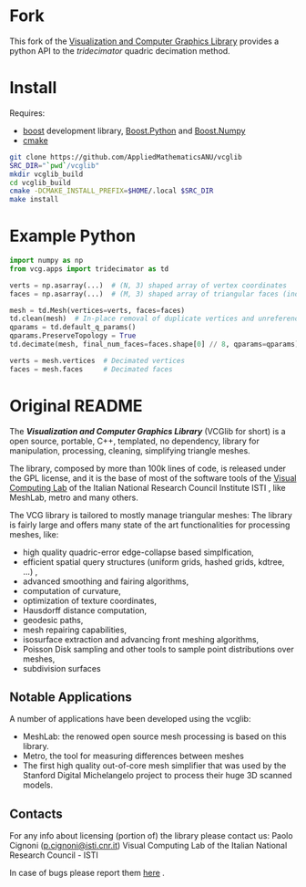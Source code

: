 # Fork
This fork of the [Visualization and Computer Graphics Library](https://github.com/cnr-isti-vclab/vcglib) provides
a python API to the *tridecimator* quadric decimation method.

# Install

Requires:

- [boost](https://boost.org) development library, [Boost.Python](https://www.boost.org/doc/libs/release/libs/python/) and [Boost.Numpy](https://www.boost.org/doc/libs/release/libs/python/doc/html/numpy)
- [cmake](https://cmake.org)

```bash
git clone https://github.com/AppliedMathematicsANU/vcglib
SRC_DIR="`pwd`/vcglib"
mkdir vcglib_build
cd vcglib_build
cmake -DCMAKE_INSTALL_PREFIX=$HOME/.local $SRC_DIR
make install
```

# Example Python

```python
import numpy as np
from vcg.apps import tridecimator as td

verts = np.asarray(...)  # (N, 3) shaped array of vertex coordinates
faces = np.asarray(...)  # (M, 3) shaped array of triangular faces (indices in verts).

mesh = td.Mesh(vertices=verts, faces=faces)
td.clean(mesh)  # In-place removal of duplicate vertices and unreferenced vertices
qparams = td.default_q_params()
qparams.PreserveTopology = True
td.decimate(mesh, final_num_faces=faces.shape[0] // 8, qparams=qparams)  # Decimate to quarter number of faces

verts = mesh.vertices  # Decimated vertices
faces = mesh.faces     # Decimated faces

```

# Original README

The **_Visualization and Computer Graphics Library_** (VCGlib for short) is a open source, portable, C++, templated, no dependency, library for manipulation, processing, cleaning, simplifying triangle meshes.

The library, composed by more than 100k lines of code, is released under the GPL license, and it is the base of most of the software tools of the [Visual Computing Lab](http://vcg.isti.cnr.it) of the Italian National Research Council Institute ISTI , like MeshLab, metro and many others.

The VCG library is tailored to mostly manage triangular meshes: The library is fairly large and offers many state of the art functionalities for processing meshes, like:

- high quality quadric-error edge-collapse based simplfication,
- efficient spatial query structures (uniform grids, hashed grids, kdtree, ...) ,
- advanced smoothing and fairing algorithms,
- computation of curvature,
- optimization of texture coordinates,
- Hausdorff distance computation,
- geodesic paths,
- mesh repairing capabilities,
- isosurface extraction and advancing front meshing algorithms,
- Poisson Disk sampling and other tools to sample point distributions over meshes,
- subdivision surfaces

## Notable Applications

A number of applications have been developed using the vcglib:

- MeshLab: the renowed open source mesh processing is based on this library.
- Metro, the tool for measuring differences between meshes
- The first high quality out-of-core mesh simplifier that was used by the Stanford Digital Michelangelo project to process their huge 3D scanned models.

## Contacts

For any info about licensing (portion of) the library please contact us:
Paolo Cignoni (p.cignoni@isti.cnr.it) 
Visual Computing Lab of the Italian National Research Council - ISTI

In case of bugs please report them [here](https://github.com/cnr-isti-vclab/vcglib/issues) .
